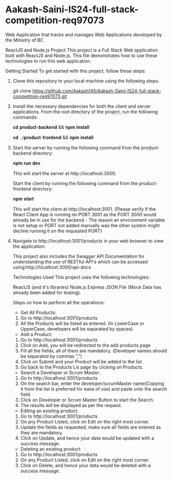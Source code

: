 # Aakash-Saini-IS24-full-stack-competition-req97073
Web Application that tracks and manages Web Applications developed by the Ministry of BC

ReactJS and Node.js Project
This project is a Full Stack Web application built with ReactJS and Node.js. This file demonstrates how to use these technologies to run this web application.

Getting Started
To get started with this project, follow these steps:

1. Clone this repository to your local machine using the following steps:

   git clone https://github.com/Aakash145/Aakash-Saini-IS24-full-stack-competition-req97073.git


2. Install the necessary dependencies for both the client and server applications. From the root directory of the project, run the following commands:

    𝐜𝐝 𝐩𝐫𝐨𝐝𝐮𝐜𝐭-𝐛𝐚𝐜𝐤𝐞𝐧𝐝 && 𝐧𝐩𝐦 𝐢𝐧𝐬𝐭𝐚𝐥𝐥

    𝐜𝐝 ../𝐩𝐫𝐨𝐝𝐮𝐜𝐭-𝐟𝐫𝐨𝐧𝐭𝐞𝐧𝐝 && 𝐧𝐩𝐦 𝐢𝐧𝐬𝐭𝐚𝐥𝐥

3. Start the server by running the following command from the product-backend directory:

    𝐧𝐩𝐦 𝐫𝐮𝐧 𝐝𝐞𝐯

    This will start the server at http://localhost:3000.

    Start the client by running the following command from the product-frontend directory:

    𝐧𝐩𝐦 𝐬𝐭𝐚𝐫𝐭

    This will start the client at http://localhost:3001. (Please verify if the React Client App is running on PORT 3001 as the PORT 3000 would already be in use for the backend - The reason an environment variable is not setup or PORT not added manually was the other system might decline running it on the requested PORT)

4. Navigate to http://localhost:3001/products in your web browser to view the application.

   This project also includes the Swagger API Documentation for understanding the use of RESTful API's which can be accessed        using:http://localhost:3000/api-docs


    Technologies Used
    This project uses the following technologies:

    ReactJS (and it's libraries)
    Node.js
    Express
    JSON File (Mock Data has already been added for testing).
    
    
    Steps on how to perform all the operations:
    - Get All Products:
    1. Go to http://localhost:3001/products
    2. All the Products will be listed as entered. (In LowerCase or UpperCase, developers will be separated by spaces)
    
    - Add a Product:
    1. Go to http://localhost:3001/products
    2. Click on Add, you will be redirected to the add products page
    3. Fill all the fields, all of them are mandatory. (Developer names should be separated by commas ",")
    4. Click on Submit and your Product will be added to the list.
    5. Go back to the Products Lis page by clicking on Products.
    
    - Search a Developer or Scrum Master:
    1. Go to http://localhost:3001/products
    2. On the search bar, enter the developer/scrumMaster name(Copying it from the list is preferred for ease of use) and paste onto the search field.
    3. Click on Developer or Scrum Master Button to start the Search.
    4. The results will be displayed as per the request.
    
    - Editing an existing product:
    1. Go to http://localhost:3001/products
    2. On any Product Listed, click on Edit on the right most corner.
    3. Update the fields as requested, make sure all fields are entered as they are mandatory.
    4. Click on Update, and hence your data would be updated with a success message.
    
    - Deleting an existing product:
    1. Go to http://localhost:3001/products
    2. On any Product Listed, click on Edit on the right most corner.
    3. Click on Delete, and hence your data would be deleted with a success message.
